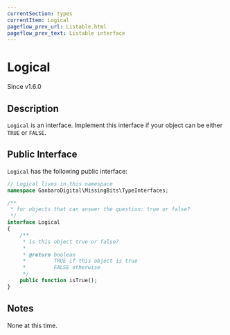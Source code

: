 ```yaml
---
currentSection: types
currentItem: Logical
pageflow_prev_url: Listable.html
pageflow_prev_text: Listable interface
---
```


# Logical

<div class="callout info">
Since v1.6.0
</div>

## Description

`Logical` is an interface. Implement this interface if your object can be either `TRUE` or `FALSE`.

## Public Interface

`Logical` has the following public interface:

```php
// Logical lives in this namespace
namespace GanbaroDigital\MissingBits\TypeInterfaces;

/**
 * for objects that can answer the question: true or false?
 */
interface Logical
{
    /**
     * is this object true or false?
     *
     * @return boolean
     *         TRUE if this object is true
     *         FALSE otherwise
     */
    public function isTrue();
}
```

## Notes

None at this time.
